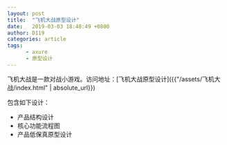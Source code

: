 ```yaml
---
layout: post
title:  "飞机大战原型设计"
date:   2019-03-03 18:48:49 +0800
author: D119
categories: article
tags:
      - axure
      - 原型设计
---
```


飞机大战是一款对战小游戏。访问地址：[飞机大战原型设计]({{"/assets/飞机大战/index.html" | absolute_url}})

包含如下设计：

+ 产品结构设计
+ 核心功能流程图
+ 产品低保真原型设计